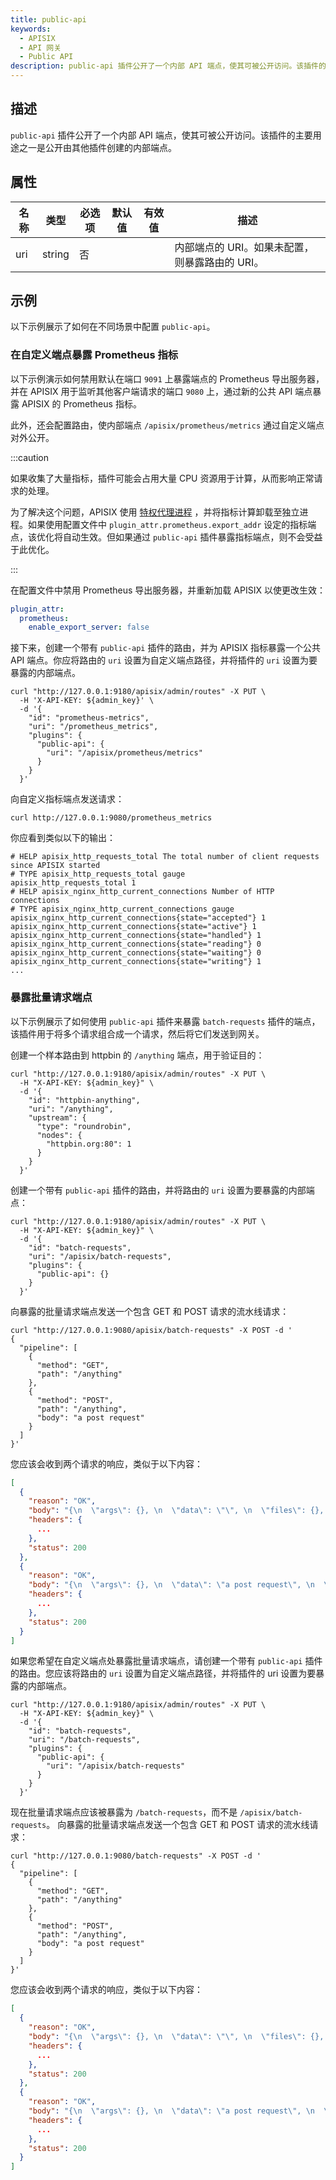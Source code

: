 ```yaml
---
title: public-api
keywords:
  - APISIX
  - API 网关
  - Public API
description: public-api 插件公开了一个内部 API 端点，使其可被公开访问。该插件的主要用途之一是公开由其他插件创建的内部端点。
---
```


<!--
#
# Licensed to the Apache Software Foundation (ASF) under one or more
# contributor license agreements.  See the NOTICE file distributed with
# this work for additional information regarding copyright ownership.
# The ASF licenses this file to You under the Apache License, Version 2.0
# (the "License"); you may not use this file except in compliance with
# the License.  You may obtain a copy of the License at
#
#     http://www.apache.org/licenses/LICENSE-2.0
#
# Unless required by applicable law or agreed to in writing, software
# distributed under the License is distributed on an "AS IS" BASIS,
# WITHOUT WARRANTIES OR CONDITIONS OF ANY KIND, either express or implied.
# See the License for the specific language governing permissions and
# limitations under the License.
#
-->

<head>
  <link rel="canonical" href="https://docs.api7.ai/hub/public-api" />
</head>

## 描述

`public-api` 插件公开了一个内部 API 端点，使其可被公开访问。该插件的主要用途之一是公开由其他插件创建的内部端点。

## 属性

| 名称  | 类型   | 必选项 | 默认值 | 有效值 | 描述 |
|------|--------|-------|-------|------|------|
| uri  | string | 否    |    |   | 内部端点的 URI。如果未配置，则暴露路由的 URI。|

## 示例

以下示例展示了如何在不同场景中配置 `public-api`。

### 在自定义端点暴露 Prometheus 指标

以下示例演示如何禁用默认在端口 `9091` 上暴露端点的 Prometheus 导出服务器，并在 APISIX 用于监听其他客户端请求的端口 `9080` 上，通过新的公共 API 端点暴露 APISIX 的 Prometheus 指标。

此外，还会配置路由，使内部端点 `/apisix/prometheus/metrics` 通过自定义端点对外公开。

:::caution

如果收集了大量指标，插件可能会占用大量 CPU 资源用于计算，从而影响正常请求的处理。

为了解决这个问题，APISIX 使用 [特权代理进程](https://github.com/openresty/lua-resty-core/blob/master/lib/ngx/process.md#enable_privileged_agent) ，并将指标计算卸载至独立进程。如果使用配置文件中 `plugin_attr.prometheus.export_addr` 设定的指标端点，该优化将自动生效。但如果通过 `public-api` 插件暴露指标端点，则不会受益于此优化。

:::

在配置文件中禁用 Prometheus 导出服务器，并重新加载 APISIX 以使更改生效：

```yaml
plugin_attr:
  prometheus:
    enable_export_server: false
```

接下来，创建一个带有 `public-api` 插件的路由，并为 APISIX 指标暴露一个公共 API 端点。你应将路由的 `uri` 设置为自定义端点路径，并将插件的 `uri` 设置为要暴露的内部端点。

```shell
curl "http://127.0.0.1:9180/apisix/admin/routes" -X PUT \
  -H 'X-API-KEY: ${admin_key}' \
  -d '{
    "id": "prometheus-metrics",
    "uri": "/prometheus_metrics",
    "plugins": {
      "public-api": {
        "uri": "/apisix/prometheus/metrics"
      }
    }
  }'
```

向自定义指标端点发送请求：

```shell
curl http://127.0.0.1:9080/prometheus_metrics
```

你应看到类似以下的输出：

```text
# HELP apisix_http_requests_total The total number of client requests since APISIX started
# TYPE apisix_http_requests_total gauge
apisix_http_requests_total 1
# HELP apisix_nginx_http_current_connections Number of HTTP connections
# TYPE apisix_nginx_http_current_connections gauge
apisix_nginx_http_current_connections{state="accepted"} 1
apisix_nginx_http_current_connections{state="active"} 1
apisix_nginx_http_current_connections{state="handled"} 1
apisix_nginx_http_current_connections{state="reading"} 0
apisix_nginx_http_current_connections{state="waiting"} 0
apisix_nginx_http_current_connections{state="writing"} 1
...
```

### 暴露批量请求端点

以下示例展示了如何使用 `public-api` 插件来暴露 `batch-requests` 插件的端点，该插件用于将多个请求组合成一个请求，然后将它们发送到网关。

创建一个样本路由到 httpbin 的 `/anything` 端点，用于验证目的：

```shell
curl "http://127.0.0.1:9180/apisix/admin/routes" -X PUT \
  -H "X-API-KEY: ${admin_key}" \
  -d '{
    "id": "httpbin-anything",
    "uri": "/anything",
    "upstream": {
      "type": "roundrobin",
      "nodes": {
        "httpbin.org:80": 1
      }
    }
  }'
```

创建一个带有 `public-api` 插件的路由，并将路由的 `uri` 设置为要暴露的内部端点：

```shell
curl "http://127.0.0.1:9180/apisix/admin/routes" -X PUT \
  -H "X-API-KEY: ${admin_key}" \
  -d '{
    "id": "batch-requests",
    "uri": "/apisix/batch-requests",
    "plugins": {
      "public-api": {}
    }
  }'
```

向暴露的批量请求端点发送一个包含 GET 和 POST 请求的流水线请求：

```shell
curl "http://127.0.0.1:9080/apisix/batch-requests" -X POST -d '
{
  "pipeline": [
    {
      "method": "GET",
      "path": "/anything"
    },
    {
      "method": "POST",
      "path": "/anything",
      "body": "a post request"
    }
  ]
}'
```

您应该会收到两个请求的响应，类似于以下内容：

```json
[
  {
    "reason": "OK",
    "body": "{\n  \"args\": {}, \n  \"data\": \"\", \n  \"files\": {}, \n  \"form\": {}, \n  \"headers\": {\n    \"Accept\": \"*/*\", \n    \"Host\": \"127.0.0.1\", \n    \"User-Agent\": \"curl/8.6.0\", \n    \"X-Amzn-Trace-Id\": \"Root=1-67b6e33b-5a30174f5534287928c54ca9\", \n    \"X-Forwarded-Host\": \"127.0.0.1\"\n  }, \n  \"json\": null, \n  \"method\": \"GET\", \n  \"origin\": \"192.168.107.1, 43.252.208.84\", \n  \"url\": \"http://127.0.0.1/anything\"\n}\n",
    "headers": {
      ...
    },
    "status": 200
  },
  {
    "reason": "OK",
    "body": "{\n  \"args\": {}, \n  \"data\": \"a post request\", \n  \"files\": {}, \n  \"form\": {}, \n  \"headers\": {\n    \"Accept\": \"*/*\", \n    \"Content-Length\": \"14\", \n    \"Host\": \"127.0.0.1\", \n    \"User-Agent\": \"curl/8.6.0\", \n    \"X-Amzn-Trace-Id\": \"Root=1-67b6e33b-0eddcec07f154dac0d77876f\", \n    \"X-Forwarded-Host\": \"127.0.0.1\"\n  }, \n  \"json\": null, \n  \"method\": \"POST\", \n  \"origin\": \"192.168.107.1, 43.252.208.84\", \n  \"url\": \"http://127.0.0.1/anything\"\n}\n",
    "headers": {
      ...
    },
    "status": 200
  }
]
```

如果您希望在自定义端点处暴露批量请求端点，请创建一个带有 `public-api` 插件的路由。您应该将路由的 `uri` 设置为自定义端点路径，并将插件的 uri 设置为要暴露的内部端点。

```shell
curl "http://127.0.0.1:9180/apisix/admin/routes" -X PUT \
  -H "X-API-KEY: ${admin_key}" \
  -d '{
    "id": "batch-requests",
    "uri": "/batch-requests",
    "plugins": {
      "public-api": {
        "uri": "/apisix/batch-requests"
      }
    }
  }'
```

现在批量请求端点应该被暴露为 `/batch-requests`，而不是 `/apisix/batch-requests`。
向暴露的批量请求端点发送一个包含 GET 和 POST 请求的流水线请求：

```shell
curl "http://127.0.0.1:9080/batch-requests" -X POST -d '
{
  "pipeline": [
    {
      "method": "GET",
      "path": "/anything"
    },
    {
      "method": "POST",
      "path": "/anything",
      "body": "a post request"
    }
  ]
}'
```

您应该会收到两个请求的响应，类似于以下内容：

```json
[
  {
    "reason": "OK",
    "body": "{\n  \"args\": {}, \n  \"data\": \"\", \n  \"files\": {}, \n  \"form\": {}, \n  \"headers\": {\n    \"Accept\": \"*/*\", \n    \"Host\": \"127.0.0.1\", \n    \"User-Agent\": \"curl/8.6.0\", \n    \"X-Amzn-Trace-Id\": \"Root=1-67b6e33b-5a30174f5534287928c54ca9\", \n    \"X-Forwarded-Host\": \"127.0.0.1\"\n  }, \n  \"json\": null, \n  \"method\": \"GET\", \n  \"origin\": \"192.168.107.1, 43.252.208.84\", \n  \"url\": \"http://127.0.0.1/anything\"\n}\n",
    "headers": {
      ...
    },
    "status": 200
  },
  {
    "reason": "OK",
    "body": "{\n  \"args\": {}, \n  \"data\": \"a post request\", \n  \"files\": {}, \n  \"form\": {}, \n  \"headers\": {\n    \"Accept\": \"*/*\", \n    \"Content-Length\": \"14\", \n    \"Host\": \"127.0.0.1\", \n    \"User-Agent\": \"curl/8.6.0\", \n    \"X-Amzn-Trace-Id\": \"Root=1-67b6e33b-0eddcec07f154dac0d77876f\", \n    \"X-Forwarded-Host\": \"127.0.0.1\"\n  }, \n  \"json\": null, \n  \"method\": \"POST\", \n  \"origin\": \"192.168.107.1, 43.252.208.84\", \n  \"url\": \"http://127.0.0.1/anything\"\n}\n",
    "headers": {
      ...
    },
    "status": 200
  }
]
```
